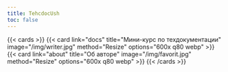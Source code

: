 ```yaml
---
title: TehcdocUsh
toc: false
---
```



{{< cards >}}
  {{< card link="docs" title="Мини-курс по техдокументации" image="/img/writer.jpg" method="Resize" options="600x q80 webp" >}}
  {{< card link="about" title="Об авторе" image="/img/favorit.jpg" method="Resize" options="600x q80 webp" >}}
{{< /cards >}}